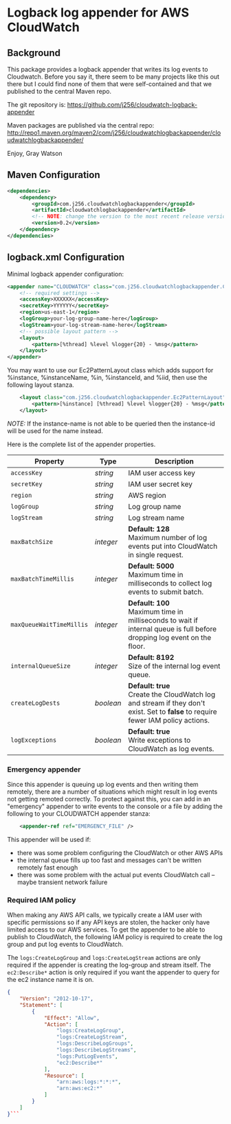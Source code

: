 # Logback log appender for AWS CloudWatch

## Background

This package provides a logback appender that writes its log events to Cloudwatch.  Before you say it,
there seem to be many projects like this out there but I could find none of them that were
self-contained and that we published to the central Maven repo.

The git repository is:
	https://github.com/j256/cloudwatch-logback-appender

Maven packages are published via the central repo: <br />
	http://repo1.maven.org/maven2/com/j256/cloudwatchlogbackappender/cloudwatchlogbackappender/

Enjoy,
Gray Watson

## Maven Configuration

``` xml
<dependencies>
	<dependency>
		<groupId>com.j256.cloudwatchlogbackappender</groupId>
		<artifactId>cloudwatchlogbackappender</artifactId>
		<!-- NOTE: change the version to the most recent release version from the repo -->
		<version>0.2</version>
	</dependency>
</dependencies>
```

## logback.xml Configuration

Minimal logback appender configuration:

``` xml
<appender name="CLOUDWATCH" class="com.j256.cloudwatchlogbackappender.CloudWatchAppender">
	<!-- required settings -->
	<accessKey>XXXXXX</accessKey>
	<secretKey>YYYYYY</secretKey>
	<region>us-east-1</region>
	<logGroup>your-log-group-name-here</logGroup>
	<logStream>your-log-stream-name-here</logStream>
	<!-- possible layout pattern -->
	<layout>
		<pattern>[%thread] %level %logger{20} - %msg</pattern>
	</layout>
</appender>
```

You may want to use our Ec2PatternLayout class which adds support for %instance, %instanceName, %in, %instanceId, and
%iid, then use the following layout stanza.

``` xml
	<layout class="com.j256.cloudwatchlogbackappender.Ec2PatternLayout">
		<pattern>[%instance] [%thread] %level %logger{20} - %msg</pattern>
	</layout>
```

*NOTE:* If the instance-name is not able to be queried then the instance-id will be used for the name instead.

Here is the complete list of the appender properties.

| Property | Type | Description |
| -------- | ---- | ----------- |
| `accessKey` | *string* | IAM user access key |
| `secretKey` | *string* | IAM user secret key |
| `region` | *string* | AWS region |
| `logGroup` | *string* | Log group name |
| `logStream` | *string* | Log stream name |
| `maxBatchSize` | *integer* | **Default: 128**<br/>Maximum number of log events put into CloudWatch in single request. |
| `maxBatchTimeMillis` | *integer* | **Default: 5000**<br/>Maximum time in milliseconds to collect log events to submit batch. |
| `maxQueueWaitTimeMillis` | *integer* | **Default: 100**<br/>Maximum time in milliseconds to wait if internal queue is full before dropping log event on the floor. |
| `internalQueueSize` | *integer* | **Default: 8192**<br/>Size of the internal log event queue. |
| `createLogDests` | *boolean* | **Default: true**<br/>Create the CloudWatch log and stream if they don't exist.  Set to **false** to require fewer IAM policy actions. |
| `logExceptions` | *boolean* | **Default: true**<br/>Write exceptions to CloudWatch as log events. |

### Emergency appender

Since this appender is queuing up log events and then writing them remotely, there are a number of situations which
might result in log events not getting remoted correctly.  To protect against this, you can add in an "emergency"
appender to write events to the console or a file by adding the following to your CLOUDWATCH appender stanza:

``` xml
	<appender-ref ref="EMERGENCY_FILE" />
```

This appender will be used if:

* there was some problem configuring the CloudWatch or other AWS APIs
* the internal queue fills up too fast and messages can't be written remotely fast enough
* there was some problem with the actual put events CloudWatch call – maybe transient network failure

### Required IAM policy

When making any AWS API calls, we typically create a IAM user with specific permissions so if any API keys are stolen,
the hacker only have limited access to our AWS services.  To get the appender to be able to publish to CloudWatch,
the following IAM policy is required to create the log group and put log events to CloudWatch.

The ```logs:CreateLogGroup``` and ```logs:CreateLogStream``` actions are only required if the appender is creating the
log-group and stream itself.  The ```ec2:Describe*``` action is only required if you want the appender to query for the
ec2 instance name it is on.

```json
{
    "Version": "2012-10-17",
    "Statement": [
        {
            "Effect": "Allow",
            "Action": [
                "logs:CreateLogGroup",
                "logs:CreateLogStream",
                "logs:DescribeLogGroups",
                "logs:DescribeLogStreams",
                "logs:PutLogEvents",
                "ec2:Describe*"
            ],
            "Resource": [
                "arn:aws:logs:*:*:*",
                "arn:aws:ec2:*"
            ]
        }
    ]
}```
